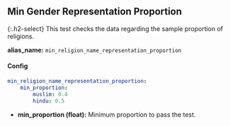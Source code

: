 
## Min Gender Representation Proportion

<div class="main-docs" markdown="1"><div class="h3-box" markdown="1">

{:.h2-select}
This test checks the data regarding the sample proportion of religions.

**alias_name:** `min_religion_name_representation_proportion`


#### Config
```yaml
min_religion_name_representation_proportion:
    min_proportion: 
        muslim: 0.4
        hindu: 0.5
```

- **min_proportion (float):** Minimum proportion to pass the test.

<!-- #### Examples -->
